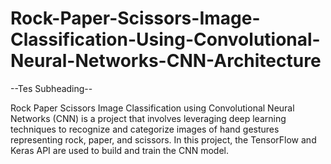 # Rock-Paper-Scissors-Image-Classification-Using-Convolutional-Neural-Networks-CNN-Architecture

--Tes Subheading--

Rock Paper Scissors Image Classification using Convolutional Neural Networks (CNN) is a project that involves leveraging deep learning techniques to recognize and categorize images of hand gestures representing rock, paper, and scissors. In this project, the TensorFlow and Keras API are used to build and train the CNN model.
